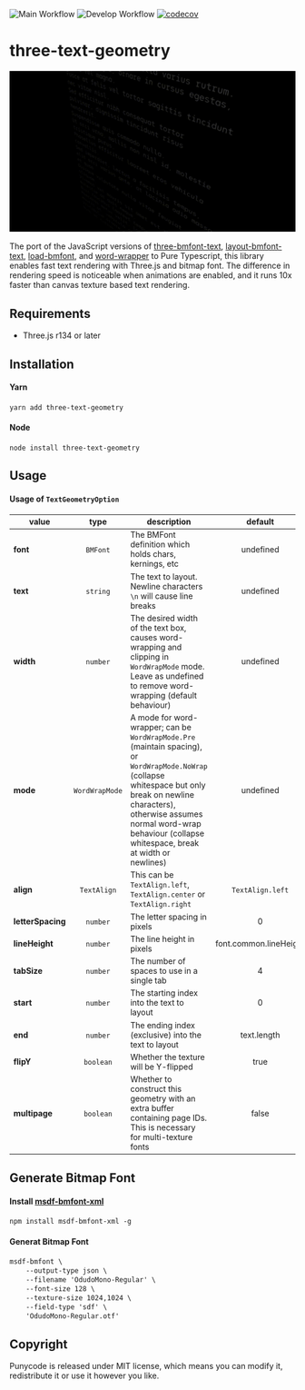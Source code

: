 ![Main Workflow](https://github.com/gumob/three-text-geometry/actions/workflows/main.yaml/badge.svg)
![Develop Workflow](https://github.com/gumob/three-text-geometry/actions/workflows/develop.yaml/badge.svg)
[![codecov](https://codecov.io/gh/gumob/three-text-geometry/branch/main/graph/badge.svg?token=CL35QZ32NY)](https://codecov.io/gh/gumob/three-text-geometry)

# three-text-geometry

<!-- ![demo.gif](README-assets/demo.gif) -->
<img src="README-assets/demo.gif" alt="demo.gif" style="width:1200px;"/>


The port of the JavaScript versions of [three-bmfont-text](https://github.com/Jam3/three-bmfont-text), [layout-bmfont-text](https://github.com/Jam3/layout-bmfont-text), [load-bmfont](https://github.com/Jam3/load-bmfont), and [word-wrapper](https://github.com/mattdesl/word-wrapper) to Pure Typescript, this library enables fast text rendering with Three.js and bitmap font.
The difference in rendering speed is noticeable when animations are enabled, and it runs 10x faster than canvas texture based text rendering.


## Requirements

- Three.js r134 or later

## Installation

#### Yarn

```
yarn add three-text-geometry
```

#### Node

```
node install three-text-geometry
```

## Usage


#### Usage of `TextGeometryOption`
| value | type | description | default | required |
|---|:---:|---|:---:|:---:|
| **font** | `BMFont` | The BMFont definition which holds chars, kernings, etc | undefined | true |
| **text** | `string` | The text to layout. Newline characters `\n` will cause line breaks | undefined | true |
| **width** | `number` | The desired width of the text box, causes word-wrapping and clipping in `WordWrapMode` mode. Leave as undefined to remove word-wrapping (default behaviour) | undefined | false |
| **mode** | `WordWrapMode` | A mode for word-wrapper; can be `WordWrapMode.Pre` (maintain spacing), or `WordWrapMode.NoWrap` (collapse whitespace but only break on newline characters), otherwise assumes normal word-wrap behaviour (collapse whitespace, break at width or newlines) | undefined | false |
| **align** | `TextAlign` | This can be `TextAlign.left`, `TextAlign.center` or `TextAlign.right` | `TextAlign.left` | false |
| **letterSpacing** | `number` | The letter spacing in pixels | 0 | false |
| **lineHeight** | `number` | The line height in pixels | font.common.lineHeight | false |
| **tabSize** | `number` | The number of spaces to use in a single tab | 4 | false |
| **start** | `number` | The starting index into the text to layout | 0 | false |
| **end** | `number` | The ending index (exclusive) into the text to layout | text.length  | false |
| **flipY** | `boolean` | Whether the texture will be Y-flipped | true | false |
| **multipage** | `boolean` | Whether to construct this geometry with an extra buffer containing page IDs. This is necessary for multi-texture fonts | false | false |

## Generate Bitmap Font

#### Install [msdf-bmfont-xml](https://github.com/soimy/msdf-bmfont-xml)

```
npm install msdf-bmfont-xml -g
```

#### Generat Bitmap Font

```
msdf-bmfont \
    --output-type json \
    --filename 'OdudoMono-Regular' \
    --font-size 128 \
    --texture-size 1024,1024 \
    --field-type 'sdf' \
    'OdudoMono-Regular.otf'
```

## Copyright

Punycode is released under MIT license, which means you can modify it, redistribute it or use it however you like.